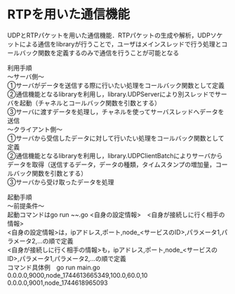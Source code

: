 # RTPを用いた通信機能
UDPとRTPパケットを用いた通信機能．RTPパケットの生成や解析，UDPソケットによる通信をlibraryが行うことで，ユーザはメインスレッドで行う処理とコールバック関数を定義するのみで通信を行うことが可能となる
  
利用手順  
〜サーバ側〜  
①サーバがデータを送信する際に行いたい処理をコールバック関数として定義  
②通信機能となるlibraryを利用し，library.UDPServerにより別スレッドでサーバを起動（チャネルとコールバック関数を引数とする）  
③サーバに渡すデータを処理し，チャネルを使ってサーバスレッドへデータを送信  
〜クライアント側〜  
①サーバから受信したデータに対して行いたい処理をコールバック関数として定義  
②通信機能となるlibraryを利用し，library.UDPClientBatchによりサーバからデータを取得（送信するデータ，データの種類，タイムスタンプの増加量，コールバック関数を引数とする）  
③サーバから受け取ったデータを処理  

起動手順  
〜前提条件〜  
起動コマンドはgo run ~~.go <自身の設定情報>　<自身が接続しに行く相手の情報>  
<自身の設定情報>は，ipアドレス,ポート,node_<サービスのID>,パラメータ1,パラメータ2,...の順で定義  
<自身が接続しに行く相手の情報>も，ipアドレス,ポート,node_<サービスのID>,パラメータ1,パラメータ2,...の順で定義  
コマンド具体例　go run main.go 0.0.0.0,9000,node_1744613665349,100.0,60.0,10  0.0.0.0,9001,node_1744618965093  
